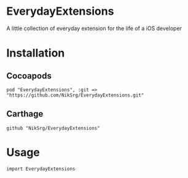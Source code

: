 # EverydayExtensions
A little collection of everyday extension for the life of a iOS developer

# Installation

## Cocoapods
`pod "EverydayExtensions", :git => "https://github.com/NikSrg/EverydayExtensions.git"`

## Carthage
`github "NikSrg/EverydayExtensions"`

# Usage
`import EverydayExtensions`
